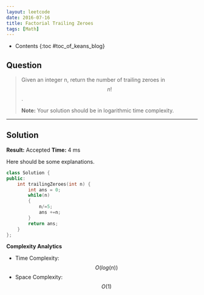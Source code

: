 ```yaml
---
layout: leetcode
date: 2016-07-16
title: Factorial Trailing Zeroes
tags: [Math]
---
```


* Contents
{:toc #toc_of_keans_blog}

## Question

>Given an integer n, return the number of trailing zeroes in $$n!$$.
>
>**Note:** Your solution should be in logarithmic time complexity.
>
>     

***

## Solution

**Result:** Accepted **Time:** 4 ms

Here should be some explanations.

```cpp
class Solution {
public:
    int trailingZeroes(int n) {
        int ans = 0;
        while(n)
        {
            n/=5;
            ans +=n;
        }
        return ans;
    }
};
```

**Complexity Analytics**

- Time Complexity: $$O(log(n))$$
- Space Complexity: $$O(1)$$
